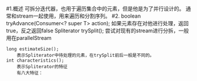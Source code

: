 #1.概述
    可拆分迭代器，也用于遍历集合中的元素，但是他是为了并行设计的。
    通常和stream一起使用，用来遍历和分割序列。
#2.
    boolean tryAdvance(Consumer<? super T> action);
        如果元素存在对他进行处理，返回true，反之返回false
    Spliterator<T> trySplit();
        尝试对现有的stream进行分拆，一般用在parallelStream
        
    long estimateSize();
        表示Spliterator中待处理的元素，在trySplit前后一般是不同的。
    int characteristics();
        表示Spliterator的特征
        有八大特征：
        